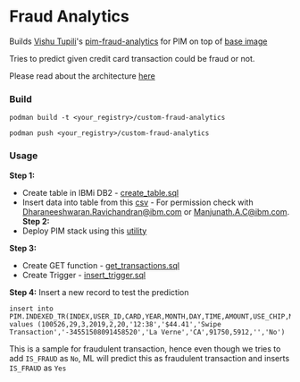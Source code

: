# Fraud Analytics

Builds [Vishu Tupili](vishrutha.tupili@ibm.com)'s [pim-fraud-analytics](https://github.ibm.com/project-pim/pim-fraud-analytics) for PIM on top of [base image](https://github.ibm.com/project-pim/base-images)

Tries to predict given credit card transaction could be fraud or not.

Please read about the architecture [here](https://github.ibm.com/project-pim/pim-fraud-analytics?tab=readme-ov-file#pim-fraud-analytics)

### Build
```shell
podman build -t <your_registry>/custom-fraud-analytics

podman push <your_registry>/custom-fraud-analytics
```

### Usage
**Step 1:**
- Create table in IBMi DB2 - [create_table.sql](https://github.ibm.com/project-pim/pim-fraud-analytics/blob/main/create_table.sql)
- Insert data into table from this [csv](https://ibm.box.com/s/icbb56rmuij9ltlsmgxig50zintzh5e2) - For permission check with Dharaneeshwaran.Ravichandran@ibm.com or Manjunath.A.C@ibm.com.
**Step 2:**
- Deploy PIM stack using this [utility](https://github.ibm.com/project-pim/pim)

**Step 3:**
- Create GET function - [get_transactions.sql](https://github.ibm.com/project-pim/pim-fraud-analytics/blob/main/get_transactions.sql)
- Create Trigger - [insert_trigger.sql](https://github.ibm.com/project-pim/pim-fraud-analytics/blob/main/insert_trigger.sql)

**Step 4:**
Insert a new record to test the prediction
```
insert into PIM.INDEXED_TR(INDEX,USER_ID,CARD,YEAR,MONTH,DAY,TIME,AMOUNT,USE_CHIP,MERCHANT_NAME,MERCHANT_CITY,MERCHANT_STATE,ZIP,MCC,IS_ERRORS,IS_FRAUD) values (100526,29,3,2019,2,20,'12:38','$44.41','Swipe Transaction','-34551508091458520','La Verne','CA',91750,5912,'','No')
```
This is a sample for fraudulent transaction, hence even though we tries to add `IS_FRAUD` as `No`, ML will predict this as fraudulent transaction and inserts `IS_FRAUD` as `Yes`

